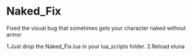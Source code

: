 # Naked_Fix
Fixed the visual bug that sometimes gets your character naked without armor


1.Just drop the Naked_Fix.lua in your lua_scripts folder.
2.Reload eluna
